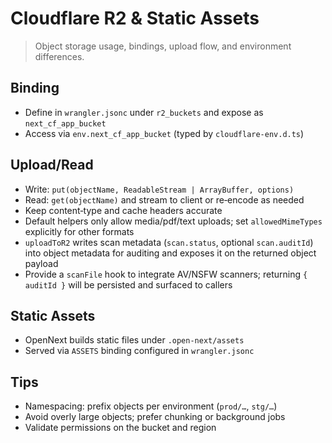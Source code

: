 ﻿# Cloudflare R2 & Static Assets

> Object storage usage, bindings, upload flow, and environment differences.

## Binding
- Define in `wrangler.jsonc` under `r2_buckets` and expose as `next_cf_app_bucket`
- Access via `env.next_cf_app_bucket` (typed by `cloudflare-env.d.ts`)

## Upload/Read
- Write: `put(objectName, ReadableStream | ArrayBuffer, options)`
- Read: `get(objectName)` and stream to client or re‑encode as needed
- Keep content‑type and cache headers accurate
- Default helpers only allow media/pdf/text uploads; set `allowedMimeTypes` explicitly for other formats
- `uploadToR2` writes scan metadata (`scan.status`, optional `scan.auditId`) into object metadata for auditing and exposes it on the returned object payload
- Provide a `scanFile` hook to integrate AV/NSFW scanners; returning `{ auditId }` will be persisted and surfaced to callers

## Static Assets
- OpenNext builds static files under `.open-next/assets`
- Served via `ASSETS` binding configured in `wrangler.jsonc`

## Tips
- Namespacing: prefix objects per environment (`prod/…`, `stg/…`)
- Avoid overly large objects; prefer chunking or background jobs
- Validate permissions on the bucket and region

